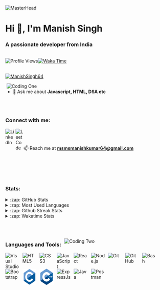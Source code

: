 
![MasterHead](https://indoanalytica.com/static/images/bannerr.gif)

<h1 align="left">Hi 👋, I'm Manish Singh</h1>
<h3 align="left">A passionate developer from India</h3>

<br>

<div markdown="1">
  <img align="left" src="https://komarev.com/ghpvc/?username=manishsingh64&label=Profile%20views&color=0e75b6&style=flat" alt="Profile Views" />
  <a align="left" href="https://wakatime.com/@78bbb063-87b5-43fb-8c94-ae8005ba02f6"><img src="https://wakatime.com/badge/user/78bbb063-87b5-43fb-8c94-ae8005ba02f6.svg" alt="Waka Time" /></a>
</div>

<br>

<p align="left"> <a href="https://github.com/ryo-ma/github-profile-trophy"><img src="https://github-profile-trophy.vercel.app/?username=ManishSingh64&theme=gruvbox" alt="ManishSingh64" /></a> </p>

<img align="right" alt="Coding One" width="500" src="https://camo.githubusercontent.com/d6ebdf0be8c981a367c8226b0c0554db04a3235f4018c75ad1951fd67be61cc4/68747470733a2f2f6a75736d61726b746563682e636f6d2f7075626c69632f612f696d616765732f70616765732f7765625f646576656c6f706d656e742e676966">

<!-- - 🔭 I’m currently working on **Groww** -->

<!-- - 🌱 I’m currently learning **React** -->

<!-- - 👯 I’m looking to collaborate on **amazon** -->

<!-- - 📝 I regularly write articles on [https://medium.com/me/stories/public](https://medium.com/me/stories/public) -->

- 💬 Ask me about **Javascript, HTML, DSA etc**

<!-- - 📫 How to reach me **msmsmanishkumar64@gmail.com** -->

<br><br>

<h3 align="left">Connect with me:</h3>

<p align="left">
  <a href="https://www.linkedin.com/in/manish-singh174013/" target="_blank">
    <img align="left" width="32" alt="LinkedIn" src="https://img.icons8.com/fluency/48/000000/linkedin.png" />
  </a>
    
<!--   <a href="https://www.instagram.com/manish" target="_blank">
    <img align="left" width="32" alt="Instagram" src="https://img.icons8.com/color/48/000000/instagram-new--v1.png" />
  </a> -->
  
<!--   <a href="https://www.codechef.com/users/##" target="_blank">
    <img align="left" width="30" alt="CodeChef" src="https://img.icons8.com/color/48/000000/codechef.png" />
  </a> -->
  
<!--   <a href="https://www.hackerrank.com/ManishSingh64" target="_blank">
    <img align="left" width="25" alt="HackerRank" src="https://img.icons8.com/external-tal-revivo-color-tal-revivo/24/000000/external-hackerrank-is-a-technology-company-that-focuses-on-competitive-programming-logo-color-tal-revivo.png" />
  </a> -->
  
  <a href="https://www.leetcode.com/ManishSingh64" target="_blank">
    <img align="left" width="25" alt="LeetCode" src="https://img.icons8.com/external-tal-revivo-shadow-tal-revivo/24/000000/external-level-up-your-coding-skills-and-quickly-land-a-job-logo-shadow-tal-revivo.png" />
  </a>
  
<!--   <a href="https://www.stackoverflow.com/users/13937565" target="_blank">
    <img align="left" width="25" alt="Stack Overflow" src="https://img.icons8.com/external-tal-revivo-shadow-tal-revivo/24/000000/external-stack-overflow-is-a-question-and-answer-site-for-professional-logo-shadow-tal-revivo.png" />
  </a> -->
</p>

<br><br><br>
📫 Reach me at **msmsmanishkumar64@gmail.com**

<br>

<!-- <h3 align="left">Resume:</h3>
<a align="left" href="https://github.com/ManishSingh64/Documents/blob/main/Ashutosh%20Anand%20Resume.pdf" target="_blank">
  <img align="left" width="32" alt="Resume" src="https://img.icons8.com/fluency/48/000000/resume.png" />
</a> -->

<br><br>

### Stats:

<details>
  <summary>:zap: GitHub Stats</summary>
  <br>
  <img alt="GitHub Stats" src="https://github-readme-stats.vercel.app/api?username=ManishSingh64&include_all_commits=true&count_private=true&show_icons=true&theme=gruvbox" />
</details>

<details>
  <summary>:zap: Most Used Languages</summary>
  <br>
  <img alt="Most Used Languages" src="https://github-readme-stats.vercel.app/api/top-langs/?username=ManishSingh64&langs_count=10&theme=gruvbox&layout=compact" />
  <br>
  <i>NOTE: It's just a GitHub metric to determine which languages have the most code on GitHub.</i>
</details>

<details>
  <summary>:zap: Github Streak Stats</summary>
  <br>
  <img alt="Github Streak" src="https://github-readme-streak-stats.herokuapp.com/?user=ManishSingh64&theme=gruvbox" />
</details>

<details>
  <summary>:zap: Wakatime Stats</summary>
  <br>
  <img alt="Wakatime Stats" src="https://github-readme-stats.vercel.app/api/wakatime/?username=ManishSingh64&langs_count=10&theme=gruvbox&layout=compact" />
</details>

<br><br>

<img align="right" alt="Coding Two" width="320" src="https://camo.githubusercontent.com/c1dcb74cc1c1835b1d716f5051499a2814c683c806b15f04b0eba492863703e9/68747470733a2f2f63646e2e6472696262626c652e636f6d2f75736572732f3733303730332f73637265656e73686f74732f363538313234332f6176656e746f2e676966">

### Languages and Tools:

<p>
  <img align="left" height="50px" width="43.5px" style="padding-right:10px;" alt="Visual Studio Code"  src="https://cdn.jsdelivr.net/gh/devicons/devicon/icons/vscode/vscode-original.svg" />
  
<!--   <img align="left" height="50px" width="43.5px" style="padding-right:10px;" alt="Pycharm" src="https://www.svgrepo.com/show/354237/pycharm.svg" /> -->
  <img align="left" height="50px" width="43.5px" style="padding-right:10px;" alt="HTML5"  src="https://www.svgrepo.com/show/183637/html5.svg" />
  <img align="left" height="50px" width="43.5px" style="padding-right:10px;" alt="CSS3"  src="https://cdn.jsdelivr.net/gh/devicons/devicon/icons/css3/css3-original.svg" />
<!--   <img align="left" height="50px" width="43.5px" style="padding-right:10px;" alt="Sass"  src="https://www.svgrepo.com/show/349502/sass.svg" /> -->
  <img align="left" height="50px" width="43.5px" style="padding-right:10px;" alt="JavaScript"  src="https://cdn.jsdelivr.net/gh/devicons/devicon/icons/javascript/javascript-original.svg" />
  <img align="left" height="50px" width="43.5px" style="padding-right:10px;" alt="React"  src="https://www.svgrepo.com/show/354259/react.svg" />
<!--   <img align="left" height="50px" width="43.5px" style="padding-right:10px;" alt="GraphQL"  src="https://cdn.jsdelivr.net/gh/devicons/devicon/icons/graphql/graphql-plain.svg" /> -->
  <img align="left" height="50px" width="43.5px" style="padding-right:10px;" alt="Node.js"  src="https://www.svgrepo.com/show/354119/nodejs-icon.svg" />
<!--   <img align="left" height="50px" width="43.5px" style="padding-right:10px;" alt="MongoDB"  src="https://cdn.jsdelivr.net/gh/devicons/devicon/icons/mongodb/mongodb-original.svg" /> -->
<!--   <img align="left" height="50px" width="43.5px" style="padding-right:10px;" alt="MySQL"  src="https://www.svgrepo.com/show/354099/mysql.svg" /> -->
  <img align="left" height="50px" width="43.5px" style="padding-right:10px;" alt="Git"  src="https://cdn.jsdelivr.net/gh/devicons/devicon/icons/git/git-original.svg" />
  <img align="left" height="50px" width="43.5px" style="padding-right:10px;" alt="GitHub" src="https://img.icons8.com/ios-glyphs/30/000000/github.png" />
  <img align="left" height="50px" width="43.5px" style="padding-right:10px;" alt="Bash" src="https://www.vectorlogo.zone/logos/gnu_bash/gnu_bash-icon.svg" /> 
  <img align="left" height="50px" width="43.5px" style="padding-right:10px;" alt="Bootstrap" src="https://www.svgrepo.com/show/353498/bootstrap.svg" />
  <img align="left" height="50px" width="43.5px" style="padding-right:10px;" alt="C" src="https://raw.githubusercontent.com/devicons/devicon/master/icons/c/c-original.svg" />
  <img align="left" height="50px" width="43.5px" style="padding-right:10px;" alt="C++" src="https://raw.githubusercontent.com/devicons/devicon/master/icons/cplusplus/cplusplus-original.svg" /> 
<!--   <img align="left" height="50px" width="43.5px" style="padding-right:10px;" alt="Django" src="https://www.svgrepo.com/show/353657/django-icon.svg" /> -->
<!--   <img align="left" height="50px" width="50px" style="padding-right:10px;" alt="Docker" src="https://www.svgrepo.com/show/354926/docker.svg" />  -->
<!--     <img align="left" height="50px" width="43.5px" style="padding-right:10px;" alt="figma" src="https://www.vectorlogo.zone/logos/figma/figma-icon.svg" />  -->
     <img align="left" height="50px" width="43.5px" style="padding-right:10px;" alt="ExpressJs" src="https://www.svgrepo.com/show/373574/ejs.svg" /> 
  <img align="left" height="50px" width="43.5px" style="padding-right:10px;" alt="Java" src="https://www.svgrepo.com/show/184143/java.svg" /> 
<!--   <img align="left" height="50px" width="43.5px" style="padding-right:10px;" alt="Linux" src="https://img.icons8.com/color/344/linux--v1.png" /> -->
<!--   <img align="left" height="50px" width="43.5px" style="padding-right:10px;" alt="Postgresql" src="https://www.svgrepo.com/show/354200/postgresql.svg" />  -->
  <img align="left" height="50px" width="43.5px" style="padding-right:10px;" alt="Postman" src="https://www.svgrepo.com/show/354202/postman-icon.svg" /> 
<!--   <img align="left" height="50px" width="43.5px" style="padding-right:10px;" alt="Python" src="https://raw.githubusercontent.com/devicons/devicon/master/icons/python/python-original.svg" />  -->
<!--   <img align="left" height="50px" width="43.5px" style="padding-right:10px;" alt="Tailwind CSS" src="https://www.vectorlogo.zone/logos/tailwindcss/tailwindcss-icon.svg" /> -->
<!--   <img align="left" height="50px" width="43.5px" style="padding-right:10px;" alt="Typescript" src="https://raw.githubusercontent.com/devicons/devicon/master/icons/typescript/typescript-original.svg" /> -->
</p>

<br><br>
